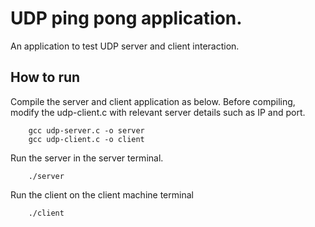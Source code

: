 # UDP ping pong application.
An application to test UDP server and client interaction.

## How to run
Compile the server and client application as below.
Before compiling, modify the udp-client.c with relevant server details such as
IP and port.
```
    gcc udp-server.c -o server
    gcc udp-client.c -o client
```

Run the server in the server terminal.
```
    ./server
```

Run the client on the client machine terminal
```
    ./client
```
